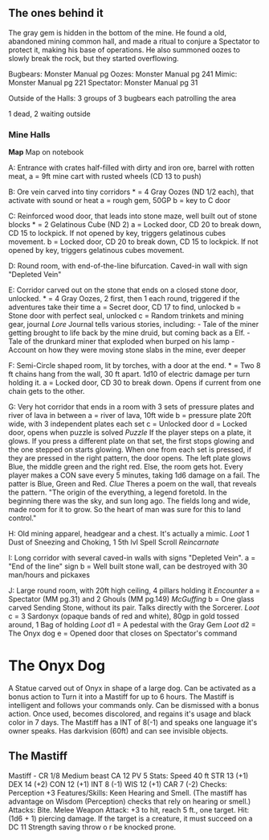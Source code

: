 ## The ones behind it
The gray gem is hidden in the bottom of the mine.
He found a old, abandoned mining common hall, and made a ritual to conjure a Spectator to protect it, making his base of operations.
He also summoned oozes to slowly break the rock, but they started overflowing.

Bugbears: Monster Manual pg
Oozes: Monster Manual pg 241
Mimic: Monster Manual pg 221
Spectator: Monster Manual pg 31


Outside of the Halls:
3 groups of 3 bugbears each patrolling the area

1 dead, 2 waiting outside

### Mine Halls

**Map**
Map on notebook

A: Entrance with crates half-filled with dirty and iron ore, barrel with rotten meat, 
	a = 9ft mine cart with rusted wheels (CD 13 to push)

B: Ore vein carved into tiny corridors
	* = 4 Gray Oozes (ND 1/2 each), that activate with sound or heat
	a = rough gem, 50GP
	b = key to C door

C: Reinforced wood door, that leads into stone maze, well built out of stone blocks
	* = 2 Gelatinous Cube (ND 2)
	a = Locked door, CD 20 to break down, CD 15 to lockpick. If not opened by key, triggers gelatinous cubes movement.
	b = Locked door, CD 20 to break down, CD 15 to lockpick. If not opened by key, triggers gelatinous cubes movement.

D: Round room, with end-of-the-line bifurcation. Caved-in wall with sign "Depleted Vein"

E: Corridor carved out on the stone that ends on a closed stone door, unlocked.
	* = 4 Gray Oozes, 2 first, then 1 each round, triggered if the adventures take their time
	a = Secret door, CD 17 to find, unlocked
	b = Stone door with perfect seal, unlocked
	c = Random trinkets and mining gear, journal
	*Lore* Journal tells various stories, including:
	- Tale of the miner getting brought to life back by the mine druid, but coming back as a Elf.
	- Tale of the drunkard miner that exploded when burped on his lamp
	- Account on how they were moving stone slabs in the mine, ever deeper

F: Semi-Circle shaped room, lit by torches, with a door at the end. 
	* = Two 8 ft chains hang from the wall, 30 ft apart. 1d10 of electric damage per turn holding it.
	a = Locked door, CD 30 to break down. Opens if current from one chain gets to the other.

G: Very hot corridor that ends in a room with 3 sets of pressure plates and river of lava in between
	a = river of lava, 10ft wide
	b = pressure plate 20ft wide, with 3 independent plates each set
	c = Unlocked door
	d = Locked door, opens when puzzle is solved
*Puzzle*	If the player steps on a plate, it glows. 
			If you press a different plate on that set, the first stops glowing and the one stepped on starts glowing.
			When one from each set is pressed, if they are pressed in the right pattern, the door opens. 
			The left plate glows Blue, the middle green and the right red.
			Else, the room gets hot. Every player makes a CON save every 5 minutes, taking 1d6 damage on a fail.
			The patter is Blue, Green and Red.
*Clue*	Theres a poem on the wall, that reveals the pattern.
	"The origin of the everything, a legend foretold.
	In the beginning there was the sky, and sun long ago.
	The fields long and wide, made room for it to grow.
	So the heart of man was sure for this to land control."

H: Old mining apparel, headgear and a chest. It's actually a mimic.
*Loot* 1 Dust of Sneezing and Choking, 1 5th lvl Spell Scroll *Reincarnate*

I: Long corridor with several caved-in walls with signs "Depleted Vein". 
	a = "End of the line" sign
	b = Well built stone wall, can be destroyed with 30 man/hours and pickaxes

J: Large round room, with 20ft high ceiling, 4 pillars holding it
*Encounter* a = Spectator (MM pg.31) and 2 Ghouls (MM pg.149)
*McGuffing* b = One glass carved Sending Stone, without its pair. Talks directly with the Sorcerer.
*Loot*      c = 3 Sardonyx (opaque bands of red and white), 80gp in gold tossed around, 1 Bag of holding
*Loot*		d1 = A pedestal with the Gray Gem
*Loot*		d2 = The Onyx dog
			e = Opened door that closes on Spectator's command

# The Onyx Dog
A Statue carved out of Onyx in shape of a large dog. 
Can be activated as a bonus action to Turn it into a Mastiff for up to 6 hours.
The Mastiff is intelligent and follows your commands only. Can be dismissed with a bonus action.
Once used, becomes discolored, and regains it's usage and black color in 7 days.
	The Mastiff has a INT of 8(-1) and speaks one language it's owner speaks. 
	Has darkvision (60ft) and can see invisible objects.

## The Mastiff
Mastiff - CR 1/8 Medium beast
		CA 12
		PV 5
		Stats:
			Speed 40 ft
			STR		13 (+1)
			DEX		14 (+2)
			CON		12 (+1)
			INT		8  (-1)
			WIS		12 (+1)
			CAR		7  (-2)
		Checks:
			Perception	+3
		Features/Skills:
			Keen Hearing and Smell. (The mastiff has advantage on Wisdom (Perception) checks that rely on hearing or smell.)
		Attacks:
			Bite. Melee Weapon Attack: +3 to hit, reach 5 ft., one target. 
				Hit: (1d6 + 1) piercing damage. 
				If the target is a creature, it must succeed on a DC 11 Strength saving throw o r be knocked prone.